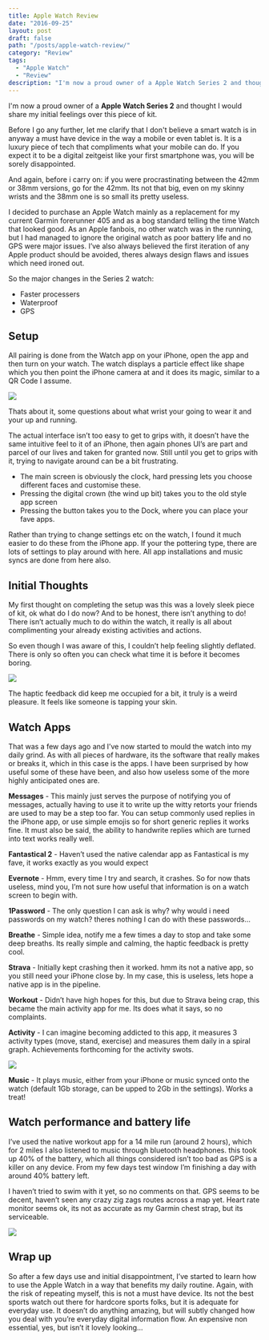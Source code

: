 ```yaml
---
title: Apple Watch Review
date: "2016-09-25"
layout: post
draft: false
path: "/posts/apple-watch-review/"
category: "Review"
tags:
  - "Apple Watch"
  - "Review"
description: "I'm now a proud owner of a Apple Watch Series 2 and thought I would share my initial feelings over this piece of kit."
---
```


I'm now a proud owner of a **Apple Watch Series 2** and thought I would share my initial feelings over this piece of kit.

Before I go any further, let me clarify that I don't believe a smart watch is in anyway a must have device in the way a mobile or even tablet is. It is a luxury piece of tech that compliments what your mobile can do. If you expect it to be a digital zeitgeist like your first smartphone was, you will be sorely disappointed.

And again, before i carry on: if you were procrastinating between the 42mm or 38mm versions, go for the 42mm. Its not that big, even on my skinny wrists and the 38mm one is so small its pretty useless.

I decided to purchase an Apple Watch mainly as a replacement for my current Garmin forerunner 405 and as a bog standard telling the time Watch that looked good. As an Apple fanbois, no other watch was in the running, but I had managed to ignore the original watch as poor battery life and no GPS were major issues. I’ve also always believed the first iteration of any Apple product should be avoided, theres always design flaws and issues which need ironed out.

So the major changes in the Series 2 watch:

* Faster processers
* Waterproof
* GPS

## Setup
All pairing is done from the Watch app on your iPhone, open the app and then turn on your watch. The watch displays a particle effect like shape which you then point the iPhone camera at and it does its magic, similar to a QR Code I assume.

![](./IMG_0458.jpg)

Thats about it, some questions about what wrist your going to wear it and your up and running.

The actual interface isn’t too easy to get to grips with, it doesn’t have the same intuitive feel to it of an iPhone, then again phones UI’s are part and parcel of our lives and taken for granted now. Still until you get to grips with it, trying to navigate around can be a bit frustrating.

* The main screen is obviously the clock, hard pressing lets you choose different faces and customise these.
* Pressing the digital crown (the wind up bit) takes you to the old style app screen
* Pressing the button takes you to the Dock, where you can place your fave apps.

Rather than trying to change settings etc on the watch, I found it much easier to do these from the iPhone app. If your the pottering type, there are lots of settings to play around with here. All app installations and music syncs are done from here also.

## Initial Thoughts
My first thought on completing the setup was this was a lovely sleek piece of kit, ok what do I do now? And to be honest, there isn’t anything to do! There isn’t actually much to do within the watch, it really is all about complimenting your already existing activities and actions.

So even though I was aware of this, I couldn’t help feeling slightly deflated. There is only so often you can check what time it is before it becomes boring.

![](./mickey.jpg)

The haptic feedback did keep me occupied for a bit, it truly is a weird pleasure. It feels like someone is tapping your skin.

## Watch Apps
That was a few days ago and I’ve now started to mould the watch into my daily grind. As with all pieces of hardware, its the software that really makes or breaks it, which in this case is the apps. I have been surprised by how useful some of these have been, and also how useless some of the more highly anticipated ones are.

**Messages** - This mainly just serves the purpose of notifying you of messages, actually having to use it to write up the witty retorts your friends are used to may be a step too far. You can setup commonly used replies in the iPhone app, or use simple emojis so for short generic replies it works fine. It must also be said, the ability to handwrite replies which are turned into text works really well.

**Fantastical 2** - Haven’t used the native calendar app as Fantastical is my fave, it works exactly as you would expect

**Evernote** - Hmm, every time I try and search, it crashes. So for now thats useless, mind you, I’m not sure how useful that information is on a watch screen to begin with.

**1Password** - The only question I can ask is why? why would i need passwords on my watch? theres nothing I can do with these passwords...

**Breathe** - Simple idea, notify me a few times a day to stop and take some deep breaths. Its really simple and calming, the haptic feedback is pretty cool.

**Strava** - Initially kept crashing then it worked. hmm its not a native app, so you still need your iPhone close by. In my case, this is useless, lets hope a native app is in the pipeline.

**Workout** - Didn’t have high hopes for this, but due to Strava being crap, this became the main activity app for me. Its does what it says, so no complaints.

**Activity** - I can imagine becoming addicted to this app, it measures 3 activity types (move, stand, exercise) and measures them daily in a spiral graph. Achievements forthcoming for the activity swots.

![](./IMG_0463.jpg)

**Music** - It plays music, either from your iPhone or music synced onto the watch (default 1Gb storage, can be upped to 2Gb in the settings). Works a treat!

## Watch performance and battery life
I’ve used the native workout app for a 14 mile run (around 2 hours), which for 2 miles I also listened to music through bluetooth headphones. this took up 40% of the battery, which all things considered isn’t too bad as GPS is a killer on any device. From my few days test window I’m finishing a day with around 40% battery left.

I haven’t tried to swim with it yet, so no comments on that. GPS seems to be decent, haven’t seen any crazy zig zags routes across a map yet. Heart rate monitor seems ok, its not as accurate as my Garmin chest strap, but its serviceable.

![](./IMG_0457.jpg)

## Wrap up
So after a few days use and initial disappointment, I’ve started to learn how to use the Apple Watch in a way that benefits my daily routine. Again, with the risk of repeating myself, this is not a must have device. Its not the best sports watch out there for hardcore sports folks, but it is adequate for everyday use. It doesn’t do anything amazing, but will subtly changed how you deal with you’re everyday digital information flow. An expensive non essential, yes, but isn’t it lovely looking...